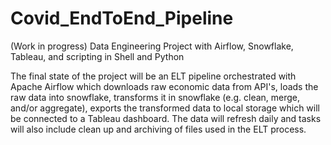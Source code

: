 # Covid_EndToEnd_Pipeline
(Work in progress) Data Engineering Project with Airflow, Snowflake, Tableau, and scripting in Shell and Python

The final state of the project will be an ELT pipeline orchestrated with Apache Airflow which downloads raw economic data from API's, loads the raw data into snowflake, transforms it in snowflake (e.g. clean, merge, and/or aggregate), exports the transformed data to local storage which will be connected to a Tableau dashboard. The data will refresh daily and tasks will also include clean up and archiving of files used in the ELT process.
